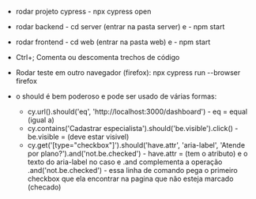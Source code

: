 - rodar projeto cypress - npx cypress open
- rodar backend - cd server (entrar na pasta server) e - npm start
- rodar frontend - cd web (entrar na pasta web) e - npm start

- Ctrl+; Comenta ou descomenta trechos de código
- Rodar teste em outro navegador (firefox): npx cypress run --browser firefox

- o should é bem poderoso e pode ser usado de várias formas:
    - cy.url().should('eq', 'http://localhost:3000/dashboard') - eq = equal (igual a)
    - cy.contains('Cadastrar especialista').should('be.visible').click() - be.visible = (deve estar visivel)
    - cy.get('[type="checkbox"]').should('have.attr', 'aria-label', 'Atende por plano?').and('not.be.checked') - have.attr = (tem o atributo) e o texto do aria-label no caso e .and complementa a operação .and('not.be.checked') - essa linha de comando pega o primeiro checkbox que ela encontrar na pagina que não esteja marcado (checado)
